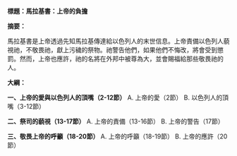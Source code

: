**標題：馬拉基書：上帝的負擔**

**摘要：**

馬拉基書是上帝透過先知馬拉基傳達給以色列人的末世信息。上帝責備以色列人藐視祂，不敬畏祂，獻上污穢的祭物。祂警告他們，如果他們不悔改，將會受到懲罰。然而，上帝也應許，祂的名將在外邦中被尊為大，並會賜福給那些敬畏祂的人。

**大綱：**

**一、上帝的愛與以色列人的頂嘴（2-12節）**
    A. 上帝的愛（2節）
    B. 以色列人的頂嘴（3-12節）

**二、祭司的藐視（13-17節）**
    A. 上帝的責備（13-16節）
    B. 上帝的警告（17節）

**三、敬畏上帝的呼籲（18-20節）**
    A. 上帝的呼籲（18-19節）
    B. 上帝的應許（20節）